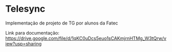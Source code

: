 # Telesync
Implementação de projeto de TG por alunos da Fatec

Link para documentação:
https://drive.google.com/file/d/1qKC0uDcs5euo1sCAKmjrnHTMg_W3tQrw/view?usp=sharing
